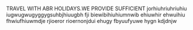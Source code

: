 TRAVEL WITH ABR HOLIDAYS.WE PROVIDE SUFFICIENT jorhiuhriuhriuhiu iugwugwugyggygsuhbjhiuugbh fji biewibihiuhiumnwib ehiuwhir ehwuihiu fhwiufhiuwmdje rjioeror rioernonjdui ehugy fbyuufyuwe hygn kdjdnjw 